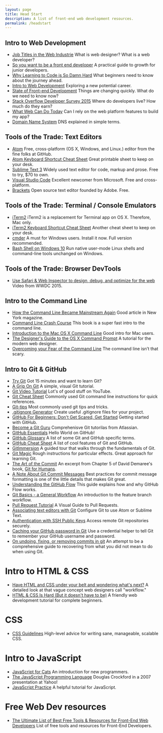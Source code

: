 ```yaml
---
layout: page
title: Head Start
description: A list of front-end web development resources.
permalink: /headstart
---
```


## Intro to Web Development

* [Job Titles in the Web Industrie](https://css-tricks.com/job-titles-in-the-web-industry/)
  What is web designer? What is a web developer?
* [So you want to be a front end developer](https://medium.com/shopify-ux/so-you-want-to-be-a-front-end-devleoper-f8be110f1d5f#.isr0nmfdd)
  A practical guide to growth for junior developers.
* [Why Learning to Code is So Damn Hard](http://www.vikingcodeschool.com/posts/why-learning-to-code-is-so-damn-hard)
  What beginners need to know about the journey ahead.
* [Intro to Web Development](https://medium.com/pragmatic-life/intro-to-web-development-65fa99b64bf7#.inld983r9) Exploring a new potential career.
* [State of Front-end Development](http://alistapart.com/event/front-end-dev/)
  Things are changing quickly. What do we need to know now?
* [Stack Overflow Developer Survey 2015](http://stackoverflow.com/research/developer-survey-2015)
  Where do developers live? How much do they earn?
* [What Web Can Do Today](https://whatwebcando.today) Can I rely on the web
  platform features to build my app?
* [Domain Name System](https://webhostinggeeks.com/guides/dns/) DNS explained in
  simple terms.

## Tools of the Trade: Text Editors

* [Atom](https://atom.io) Free, cross-platform (OS X, Windows, and Linux.)
  editor from the fine folks at GitHub.
* [Atom Keyboard Shortcut Cheat Sheet](http://blog.bugsnag.com/atom-editor-cheat-sheet)
  Great printable sheet to keep on your desk.
* [Sublime Text 3](https://www.sublimetext.com/3) Widely used text editor for
  code, markup and prose. Free to try, $70 to own.
* [Visual Studio Code](https://code.visualstudio.com) Excellent newcomer from
  Microsoft. Free and cross-platform.
* [Brackets](http://brackets.io) Open source text editor founded by Adobe. Free.

## Tools of the Trade: Terminal / Console Emulators

* [iTerm2](http://www.iterm2.com) iTerm2 is a replacement for Terminal app on OS
  X. Therefore, Mac only.
* [iTerm2 Keyboard Shortcut Cheat Sheet](https://gist.github.com/helger/3070258)
  Another cheat sheet to keep on your desk.
* [cmder](http://cmder.net) A must for Windows users. Install it now. Full
  version recommended.
* [Bash Shell on Windows 10](http://www.hanselman.com/blog/DevelopersCanRunBashShellAndUsermodeUbuntuLinuxBinariesOnWindows10.aspx)
  Run native user-mode Linux shells and command-line tools unchanged on Windows.

## Tools of the Trade: Browser DevTools

* [Use Safari &amp; Web Inspector to design, debug, and optimize for the web](https://developer.apple.com/videos/play/wwdc2015/505/)
  Video from WWDC 2015.

## Intro to the Command Line

* [How the Command Line Became Mainstream Again](http://nymag.com/following/2016/01/how-the-command-line-became-mainstream-again.html)
  Good article in New York magazine.
* [Command Line Crash Course](http://cli.learncodethehardway.org/book/) This
  book is a super fast intro to the command line.
* [Introduction to the Mac OS X Command Line](http://blog.teamtreehouse.com/introduction-to-the-mac-os-x-command-line)
  Good intro for Mac users.
* [The Designer's Guide to the OS X Command Prompt](http://wiseheartdesign.com/articles/2010/11/12/the-designers-guide-to-the-osx-command-prompt/)
  A tutorial for the modern web designer.
* [Overcoming your Fear of the Command Line](http://zellwk.com/blog/fear-of-command-line/)
  The command line isn’t that scary.

## Intro to Git & GitHub

* [Try Git](https://try.github.io) Got 15 minutes and want to learn Git?
* [A Grip On Git](http://agripongit.vincenttunru.com) A simple, visual Git
  tutorial.
* [Git Video Tutorial](https://www.youtube.com/watch?v=r63f51ce84A) Lot's of
  good stuff on YouTube.
* [Git Cheat Sheet](https://services.github.com/kit/downloads/github-git-cheat-sheet.pdf)
  Commonly used Git command line instructions for quick references.
* [Git-tips](https://github.com/git-tips/tips) Most commonly used git tips and tricks.
* [.gitignore Generator](https://www.gitignore.io) Create useful .gitignore files for your project.
* [GitHub For Beginners: Don't Get Scared, Get Started](http://readwrite.com/2013/09/30/understanding-github-a-journey-for-beginners-part-1) Getting started with GitHub.
* [Become a Git Guru](https://www.atlassian.com/git/tutorials/) Comprehenisve
  Git tutorilas from Atlassian.
* [GitHub Essentials](https://guides.github.com/activities/hello-world/) Hello
  World on GitHub!
* [GitHub Glossary](https://help.github.com/articles/github-glossary/) A list of
  some Git and GitHub specific terms.
* [GitHub Cheat Sheet](https://github.com/tiimgreen/github-cheat-sheet) A list
  of cool features of Git and GitHub.
* [GitImmersion](http://gitimmersion.com) A guided tour that walks through the
  fundamentals of Git.
* [Git Magic](http://www-cs-students.stanford.edu/~blynn/gitmagic/index.html)
  Rough instructions for particular effects. Great approach for learning Git.
* [The Art of the Commit](http://alistapart.com/article/the-art-of-the-commit)
  An excerpt from Chapter 5 of David Demaree's book,
  [Git for Humans](http://abookapart.com/products/git-for-humans).
* [A Note About Git Commit Messages](http://tbaggery.com/2008/04/19/a-note-about-git-commit-messages.html) Best practices for commit message formatting is one of the little details that makes Git great.
* [Understanding the GitHub Flow](https://guides.github.com/introduction/flow/)
  This guide explains how and why GitHub Flow works.
* [Git Basics - a General Workflow](http://blackfalcon.roughdraft.io/8428401-git-basics-a-general-workflow)
  An introduction to the feature branch workflow.
* [Pull Request Tutorial](https://yangsu.github.io/pull-request-tutorial/) A
  Visual Guide to Pull Requests.
* [Associating text editors with Git](https://help.github.com/articles/associating-text-editors-with-git/)
  Configure Git to use Atom or Sublime Text.
* [Authentication with SSH Public Keys](https://www.git-tower.com/learn/git/ebook/command-line/advanced-topics/ssh-public-keys)
  Access remote Git repositories securely.
* [Caching your GitHub password in Git](https://help.github.com/articles/caching-your-github-password-in-git/)
  Use a credential helper to tell Git to remember your GitHub username and
  password.
* [On undoing, fixing, or removing commits in git](http://sethrobertson.github.io/GitFixUm/fixup.html) An attempt to be a comprehensive guide to recovering from what you did not mean to do when using Git.

# Intro to HTML & CSS

* [Have HTML and CSS under your belt and wondering what's next?](http://www.planningforaliens.com/blog/2015/03/11/after-html-and-css/) A detailed look at that vague concept web designers call "workflow."
* [HTML & CSS Is Hard (But it doesn't have to be)](https://internetingishard.com/html-and-css/) A friendly web development tutorial for complete beginners.

# CSS

* [CSS Guidelines](http://cssguidelin.es) High-level advice for writing sane, manageable, scalable CSS.

# Intro to JavaScript

* [JavaScript for Cats](http://jsforcats.com) An introduction for new programmers.
* [The JavaScript Programming Language](https://www.youtube.com/watch?v=v2ifWcnQs6M) Douglas Crockford in a 2007 presentation at Yahoo!
* [JavaScript Practice](https://javascript30.com/) A helpful tutorial for JavaScript.


# Free Web Dev resources

* [The Ultimate List of Best Free Tools & Resources for Front-End Web Developers](https://medium.com/wd-tips-tricks/the-ultimate-list-of-best-free-tools-resources-for-front-end-web-developers-983c65de3300#.gde2mklwk) List of free tools and resources for Front-End Developers.
